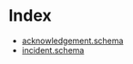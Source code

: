 # Index
- [acknowledgement.schema](acknowledgement.schema.md)
- [incident.schema](incident.schema.md)
